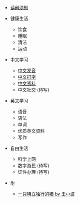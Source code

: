 * [读前须知](README)

* 健康生活

	* 饮食
	* 睡眠
	* 清洁
	* 运动

* 中文学习

	* [中文发音](中文发音)
	* [中文打字](中文打字)
	* [中文资料](中文资料)
	* 中文社交 (待写)

* 英文学习

	* 语音
	* 语法
	* 单词
	* 优质英文资料
	* 写作

* 自由生活

	* 科学上网
	* 数字游民 (待写)
	* 证件办理 (待写)

* 附
	* [一只特立独行的猪 by 王小波](附/pig)
